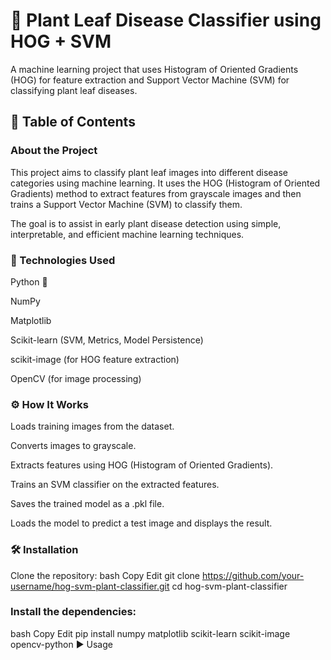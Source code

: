 # 🌿 Plant Leaf Disease Classifier using HOG + SVM
A machine learning project that uses Histogram of Oriented Gradients (HOG) for feature extraction and Support Vector Machine (SVM) for classifying plant leaf diseases.

## 📌 Table of Contents

### About the Project
This project aims to classify plant leaf images into different disease categories using machine learning. It uses the HOG (Histogram of Oriented Gradients) method to extract features from grayscale images and then trains a Support Vector Machine (SVM) to classify them.

The goal is to assist in early plant disease detection using simple, interpretable, and efficient machine learning techniques.

### 🧰 Technologies Used
Python 🐍

NumPy

Matplotlib

Scikit-learn (SVM, Metrics, Model Persistence)

scikit-image (for HOG feature extraction)

OpenCV (for image processing)


### ⚙️ How It Works
Loads training images from the dataset.

Converts images to grayscale.

Extracts features using HOG (Histogram of Oriented Gradients).

Trains an SVM classifier on the extracted features.

Saves the trained model as a .pkl file.

Loads the model to predict a test image and displays the result.

### 🛠 Installation
Clone the repository:
bash
Copy
Edit
git clone https://github.com/your-username/hog-svm-plant-classifier.git
cd hog-svm-plant-classifier

### Install the dependencies:
bash
Copy
Edit
pip install numpy matplotlib scikit-learn scikit-image opencv-python
▶️ Usage
